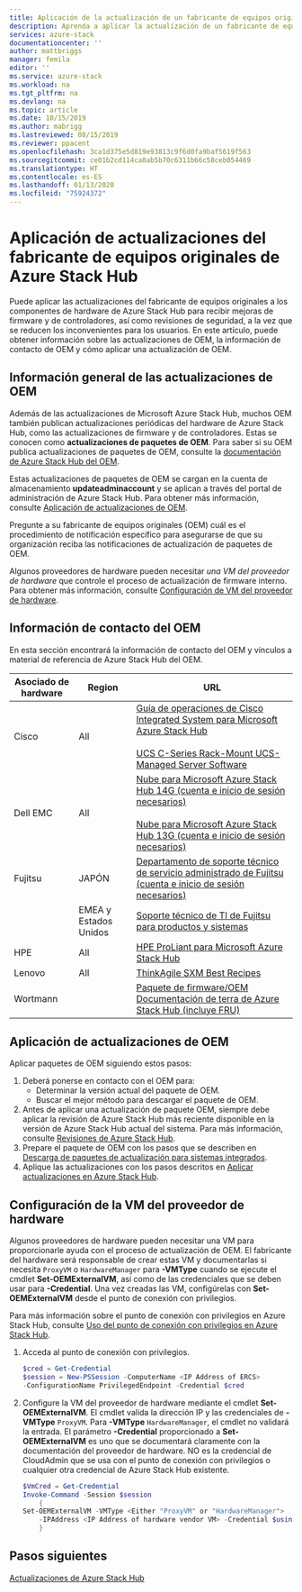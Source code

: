 ```yaml
---
title: Aplicación de la actualización de un fabricante de equipos originales (OEM) a Azure Stack Hub | Microsoft Docs
description: Aprenda a aplicar la actualización de un fabricante de equipos originales (OEM) a Azure Stack Hub.
services: azure-stack
documentationcenter: ''
author: mattbriggs
manager: femila
editor: ''
ms.service: azure-stack
ms.workload: na
ms.tgt_pltfrm: na
ms.devlang: na
ms.topic: article
ms.date: 10/15/2019
ms.author: mabrigg
ms.lastreviewed: 08/15/2019
ms.reviewer: ppacent
ms.openlocfilehash: 3ca1d375e5d819e93813c9f6d0fa9baf5619f563
ms.sourcegitcommit: ce01b2cd114ca8ab5b70c6311b66c58ceb054469
ms.translationtype: HT
ms.contentlocale: es-ES
ms.lasthandoff: 01/13/2020
ms.locfileid: "75924372"
---
```

# <a name="apply-azure-stack-hub-original-equipment-manufacturer-oem-updates"></a>Aplicación de actualizaciones del fabricante de equipos originales de Azure Stack Hub

Puede aplicar las actualizaciones del fabricante de equipos originales a los componentes de hardware de Azure Stack Hub para recibir mejoras de firmware y de controladores, así como revisiones de seguridad, a la vez que se reducen los inconvenientes para los usuarios. En este artículo, puede obtener información sobre las actualizaciones de OEM, la información de contacto de OEM y cómo aplicar una actualización de OEM.

## <a name="overview-of-oem-updates"></a>Información general de las actualizaciones de OEM

Además de las actualizaciones de Microsoft Azure Stack Hub, muchos OEM también publican actualizaciones periódicas del hardware de Azure Stack Hub, como las actualizaciones de firmware y de controladores. Estas se conocen como **actualizaciones de paquetes de OEM**. Para saber si su OEM publica actualizaciones de paquetes de OEM, consulte la [documentación de Azure Stack Hub del OEM](#oem-contact-information).

Estas actualizaciones de paquetes de OEM se cargan en la cuenta de almacenamiento **updateadminaccount** y se aplican a través del portal de administración de Azure Stack Hub. Para obtener más información, consulte [Aplicación de actualizaciones de OEM](#apply-oem-updates).

Pregunte a su fabricante de equipos originales (OEM) cuál es el procedimiento de notificación específico para asegurarse de que su organización reciba las notificaciones de actualización de paquetes de OEM.

Algunos proveedores de hardware pueden necesitar *una VM del proveedor de hardware* que controle el proceso de actualización de firmware interno. Para obtener más información, consulte [Configuración de VM del proveedor de hardware](#configure-hardware-vendor-vm).

## <a name="oem-contact-information"></a>Información de contacto del OEM 

En esta sección encontrará la información de contacto del OEM y vínculos a material de referencia de Azure Stack Hub del OEM.

| Asociado de hardware | Region | URL |
|------------------|--------|-------------------------------------------------------------------------------------------------------------------------------------------------------------------------------------------------------------------------------------------------------------------------------------------------------------------------------------------|
| Cisco | All | [Guía de operaciones de Cisco Integrated System para Microsoft Azure Stack Hub](https://www.cisco.com/c/en/us/td/docs/unified_computing/ucs/azure-stack/b_Azure_Stack_Operations_Guide_4-0/b_Azure_Stack_Operations_Guide_4-0_chapter_01000.html)<br><br>[UCS C-Series Rack-Mount UCS-Managed Server Software](https://software.cisco.com/download/home/283862063/type/286320368/release/2.0(0)) |
| Dell EMC | All | [Nube para Microsoft Azure Stack Hub 14G (cuenta e inicio de sesión necesarios)](https://support.emc.com/downloads/44615_Cloud-for-Microsoft-Azure-Stack-14G)<br><br>[Nube para Microsoft Azure Stack Hub 13G (cuenta e inicio de sesión necesarios)](https://support.emc.com/downloads/42238_Cloud-for-Microsoft-Azure-Stack-13G) |
| Fujitsu | JAPÓN | [Departamento de soporte técnico de servicio administrado de Fujitsu (cuenta e inicio de sesión necesarios)](https://eservice.fujitsu.com/supportdesk-web/) |
|  | EMEA y Estados Unidos | [Soporte técnico de TI de Fujitsu para productos y sistemas](https://support.ts.fujitsu.com/IndexContact.asp?lng=COM&ln=no&LC=del) |
| HPE | All | [HPE ProLiant para Microsoft Azure Stack Hub](http://www.hpe.com/info/MASupdates) |
| Lenovo | All | [ThinkAgile SXM Best Recipes](https://datacentersupport.lenovo.com/us/en/solutions/ht505122)
| Wortmann |  | [Paquete de firmware/OEM](https://aka.ms/AA6z600)<br>[Documentación de terra de Azure Stack Hub (incluye FRU)](https://aka.ms/aa6zktc)

## <a name="apply-oem-updates"></a>Aplicación de actualizaciones de OEM

Aplicar paquetes de OEM siguiendo estos pasos:

1. Deberá ponerse en contacto con el OEM para:
      - Determinar la versión actual del paquete de OEM.  
      - Buscar el mejor método para descargar el paquete de OEM.  
2. Antes de aplicar una actualización de paquete OEM, siempre debe aplicar la revisión de Azure Stack Hub más reciente disponible en la versión de Azure Stack Hub actual del sistema. Para más información, consulte [Revisiones de Azure Stack Hub](https://docs.microsoft.com/azure-stack/operator/azure-stack-servicing-policy).
3. Prepare el paquete de OEM con los pasos que se describen en [Descarga de paquetes de actualización para sistemas integrados](azure-stack-servicing-policy.md).
4. Aplique las actualizaciones con los pasos descritos en [Aplicar actualizaciones en Azure Stack Hub](azure-stack-apply-updates.md).

## <a name="configure-hardware-vendor-vm"></a>Configuración de la VM del proveedor de hardware

Algunos proveedores de hardware pueden necesitar una VM para proporcionarle ayuda con el proceso de actualización de OEM. El fabricante del hardware será responsable de crear estas VM y documentarlas si necesita `ProxyVM` o `HardwareManager` para **-VMType** cuando se ejecute el cmdlet **Set-OEMExternalVM**, así como de las credenciales que se deben usar para **-Credential**. Una vez creadas las VM, configúrelas con **Set-OEMExternalVM** desde el punto de conexión con privilegios.

Para más información sobre el punto de conexión con privilegios en Azure Stack Hub, consulte [Uso del punto de conexión con privilegios en Azure Stack Hub](azure-stack-privileged-endpoint.md).

1.  Acceda al punto de conexión con privilegios.

    ```powershell  
    $cred = Get-Credential
    $session = New-PSSession -ComputerName <IP Address of ERCS>
    -ConfigurationName PrivilegedEndpoint -Credential $cred
    ```

2. Configure la VM del proveedor de hardware mediante el cmdlet **Set-OEMExternalVM**. El cmdlet valida la dirección IP y las credenciales de **-VMType** `ProxyVM`. Para **-VMType** `HardwareManager`, el cmdlet no validará la entrada. El parámetro **-Credential** proporcionado a **Set-OEMExternalVM** es uno que se documentará claramente con la documentación del proveedor de hardware.  NO es la credencial de CloudAdmin que se usa con el punto de conexión con privilegios o cualquier otra credencial de Azure Stack Hub existente.

    ```powershell  
    $VmCred = Get-Credential
    Invoke-Command -Session $session
        { 
    Set-OEMExternalVM -VMType <Either "ProxyVM" or "HardwareManager">
        -IPAddress <IP Address of hardware vendor VM> -Credential $using:VmCred
        }
    ```

## <a name="next-steps"></a>Pasos siguientes

[Actualizaciones de Azure Stack Hub](azure-stack-updates.md)
